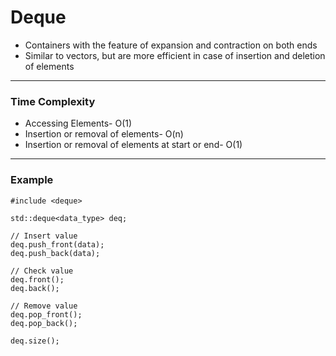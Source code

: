 # Deque

- Containers with the feature of expansion and contraction on both ends
- Similar to vectors, but are more efficient in case of insertion and deletion of elements

-----------------------------------------------------

### Time Complexity

- Accessing Elements- O(1)
- Insertion or removal of elements- O(n)
- Insertion or removal of elements at start or end- O(1)

-------------------------------------------------------

### Example

```
#include <deque>

std::deque<data_type> deq;

// Insert value
deq.push_front(data);
deq.push_back(data);

// Check value
deq.front();
deq.back();

// Remove value
deq.pop_front();
deq.pop_back();

deq.size();

```
